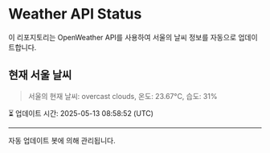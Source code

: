 
# Weather API Status

이 리포지토리는 OpenWeather API를 사용하여 서울의 날씨 정보를 자동으로 업데이트합니다.

## 현재 서울 날씨
> 서울의 현재 날씨: overcast clouds, 온도: 23.67°C, 습도: 31%

⏳ 업데이트 시간: 2025-05-13 08:58:52 (UTC)

---
자동 업데이트 봇에 의해 관리됩니다.
